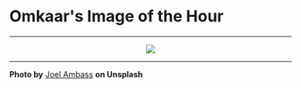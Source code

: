 # Omkaar's Image of the Hour

---

<div align="center">

<a href="https://unsplash.com/photos/a-colorful-chameleon-rests-among-green-leaves-UdrjX4VI8zU">
  <img src="https://images.unsplash.com/photo-1753182909370-52cf615f731f?crop=entropy&cs=tinysrgb&fit=max&fm=jpg&ixid=M3w3NjA2Nzh8MHwxfHJhbmRvbXx8fHx8fHx8fDE3NTQ1MTc2MDB8&ixlib=rb-4.1.0&q=80&w=1080" style="max-width:100%; height:auto;">
</a>



</div>

---

**Photo by** [Joel Ambass](https://unsplash.com/@jcambass) **on Unsplash**
